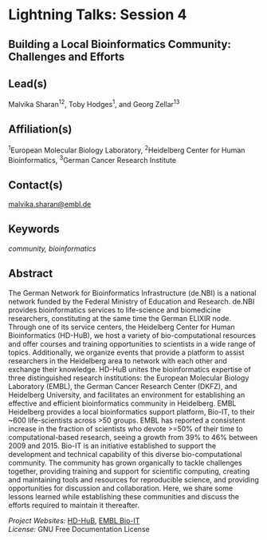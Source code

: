# Lightning Talks: Session 4

## **Building a Local Bioinformatics Community: Challenges and Efforts**

## Lead(s)
Malvika Sharan<sup>12</sup>, Toby Hodges<sup>1</sup>, and Georg Zellar<sup>13</sup>

## Affiliation(s)
<sup>1</sup>European Molecular Biology Laboratory, <sup>2</sup>Heidelberg Center for Human Bioinformatics, <sup>3</sup>German Cancer Research Institute

## Contact(s)
malvika.sharan@embl.de

## Keywords
*community, bioinformatics*

## Abstract

The German Network for Bioinformatics Infrastructure (de.NBI) is a national network funded by the Federal Ministry of Education and Research. de.NBI provides bioinformatics services to life-science and biomedicine researchers, constituting at the same time the German ELIXIR node. Through one of its service centers, the Heidelberg Center for Human Bioinformatics (HD-HuB), we host a variety of bio-computational resources and offer courses and training opportunities to scientists in a wide range of topics. Additionally, we organize events that provide a platform to assist researchers in the Heidelberg area to network with each other and exchange their knowledge. HD-HuB unites the bioinformatics expertise of three distinguished research institutions: the European Molecular Biology Laboratory (EMBL), the German Cancer Research Center (DKFZ), and Heidelberg University, and facilitates an environment for establishing an effective and efficient bioinformatics community in Heidelberg. EMBL Heidelberg provides a local bioinformatics support platform, Bio-IT, to their ~600 life-scientists across >50 groups. EMBL has reported a consistent increase in the fraction of scientists who devote >=50% of their time to computational-based research, seeing a growth from 39% to 46% between 2009 and 2015. Bio-IT is an initiative established to support the development and technical capability of this diverse bio-computational community. The community has grown organically to tackle challenges together, providing training and support for scientific computing, creating and maintaining tools and resources for reproducible science, and providing opportunities for discussion and collaboration. Here, we share some lessons learned while establishing these communities and discuss the efforts required to maintain it thereafter.
 
*Project Websites:*
[HD-HuB](https://www.hd-hub.de/), [EMBL Bio-IT](https://www.embl.de/research/interdisciplinary_research/bioinformatics/community/bio-it/)  
*License:* GNU Free Documentation License
